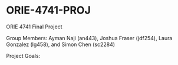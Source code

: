 # ORIE-4741-PROJ
ORIE 4741 Final Project 

Group Members: Ayman Naji (an443), Joshua Fraser (jdf254), Laura Gonzalez (lg458), and Simon Chen (sc2284)

Project Goals:
